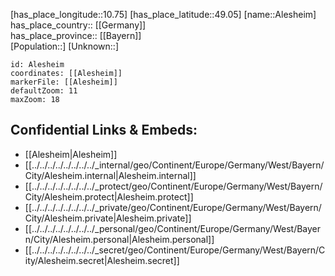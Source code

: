 ﻿---
location: [49.05,10.75] 
mapzoom: [7,12] 
mapmarker: city 
type: City
tags:
- geo/City


SpocWebEntityId: 28726
isDeleted: false
confidential: public

---
[has_place_longitude::10.75] 
[has_place_latitude::49.05] 
[name::Alesheim] 
has_place_country:: [[Germany]]  
has_place_province:: [[Bayern]]  
[Population::] 
[Unknown::] 


```leaflet
id: Alesheim
coordinates: [[Alesheim]] 
markerFile: [[Alesheim]] 
defaultZoom: 11 
maxZoom: 18
```


## Confidential Links & Embeds: 
- [[Alesheim|Alesheim]]  
- [[../../../../../../../../_internal/geo/Continent/Europe/Germany/West/Bayern/City/Alesheim.internal|Alesheim.internal]] 
- [[../../../../../../../../_protect/geo/Continent/Europe/Germany/West/Bayern/City/Alesheim.protect|Alesheim.protect]] 
- [[../../../../../../../../_private/geo/Continent/Europe/Germany/West/Bayern/City/Alesheim.private|Alesheim.private]] 
- [[../../../../../../../../_personal/geo/Continent/Europe/Germany/West/Bayern/City/Alesheim.personal|Alesheim.personal]] 
- [[../../../../../../../../_secret/geo/Continent/Europe/Germany/West/Bayern/City/Alesheim.secret|Alesheim.secret]] 

